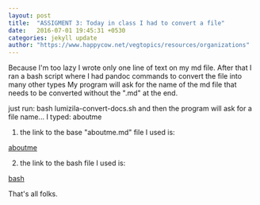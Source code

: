 ```yaml
---
layout: post
title:  "ASSIGMENT 3: Today in class I had to convert a file"
date:   2016-07-01 19:45:31 +0530
categories: jekyll update
author: "https://www.happycow.net/vegtopics/resources/organizations"
---
```


Because I'm too lazy I wrote only one line of text on my md file.
After that I ran a bash script where I had pandoc commands to convert the file into many other types
My program will ask for the name of the md file that needs to be converted without the ".md" at the end.

just run:
bash lumizila-convert-docs.sh
and then the program will ask for a file name... I typed: 
aboutme

1. the link to the base "aboutme.md" file I used is:

[aboutme](https://github.com/lumizila/assignment-3-convert-some-documents-lumizila/blob/master/aboutme.md)

2. the link to the bash file I used is:

[bash](https://github.com/lumizila/assignment-3-convert-some-documents-lumizila/blob/master/lumizila-convert-docs.sh)

That's all folks.
